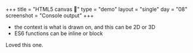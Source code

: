 +++
title = "HTML5 canvas 🎨"
type = "demo"
layout = "single"
day = "08"
screenshot = "Console output"
+++

* the context is what is drawn on, and this can be 2D or 3D
* ES6 functions can be inline or block

Loved this one. 